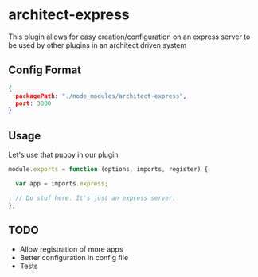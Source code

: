 # architect-express

This plugin allows for easy creation/configuration on an express 
server to be used by other plugins in an architect driven system

## Config Format

```json
{
  packagePath: "./node_modules/architect-express",
  port: 3000
}
```

## Usage

Let's use that puppy in our plugin

```js
module.exports = function (options, imports, register) {

  var app = imports.express;

  // Do stuf here. It's just an express server.
};
```

## TODO
- Allow registration of more apps
- Better configuration in config file
- Tests
